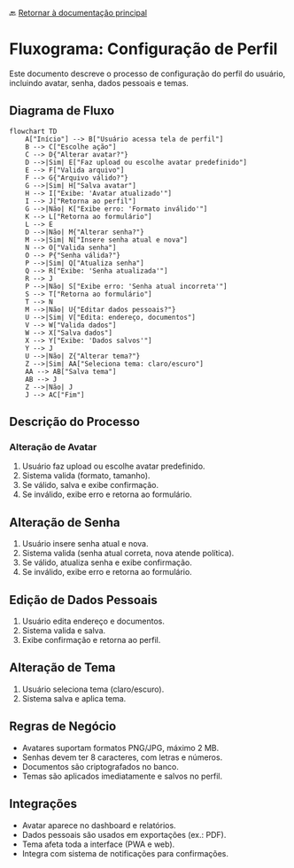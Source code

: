 🔙 [Retornar à documentação principal](../../README.md)

# Fluxograma: Configuração de Perfil

Este documento descreve o processo de configuração do perfil do usuário, incluindo avatar, senha, dados pessoais e temas.

## Diagrama de Fluxo

```mermaid
flowchart TD
    A["Início"] --> B["Usuário acessa tela de perfil"]
    B --> C["Escolhe ação"]
    C --> D{"Alterar avatar?"}
    D -->|Sim| E["Faz upload ou escolhe avatar predefinido"]
    E --> F["Valida arquivo"]
    F --> G{"Arquivo válido?"}
    G -->|Sim| H["Salva avatar"]
    H --> I["Exibe: 'Avatar atualizado'"]
    I --> J["Retorna ao perfil"]
    G -->|Não| K["Exibe erro: 'Formato inválido'"]
    K --> L["Retorna ao formulário"]
    L --> E
    D -->|Não| M{"Alterar senha?"}
    M -->|Sim| N["Insere senha atual e nova"]
    N --> O["Valida senha"]
    O --> P{"Senha válida?"}
    P -->|Sim| Q["Atualiza senha"]
    Q --> R["Exibe: 'Senha atualizada'"]
    R --> J
    P -->|Não| S["Exibe erro: 'Senha atual incorreta'"]
    S --> T["Retorna ao formulário"]
    T --> N
    M -->|Não| U{"Editar dados pessoais?"}
    U -->|Sim| V["Edita: endereço, documentos"]
    V --> W["Valida dados"]
    W --> X["Salva dados"]
    X --> Y["Exibe: 'Dados salvos'"]
    Y --> J
    U -->|Não| Z{"Alterar tema?"}
    Z -->|Sim| AA["Seleciona tema: claro/escuro"]
    AA --> AB["Salva tema"]
    AB --> J
    Z -->|Não| J
    J --> AC["Fim"]
```

## Descrição do Processo

### Alteração de Avatar

1. Usuário faz upload ou escolhe avatar predefinido.
2. Sistema valida (formato, tamanho).
3. Se válido, salva e exibe confirmação.
4. Se inválido, exibe erro e retorna ao formulário.

## Alteração de Senha

1. Usuário insere senha atual e nova.
2. Sistema valida (senha atual correta, nova atende política).
3. Se válido, atualiza senha e exibe confirmação.
4. Se inválido, exibe erro e retorna ao formulário.

## Edição de Dados Pessoais

1. Usuário edita endereço e documentos.
2. Sistema valida e salva.
3. Exibe confirmação e retorna ao perfil.

## Alteração de Tema

1. Usuário seleciona tema (claro/escuro).
2. Sistema salva e aplica tema.

## Regras de Negócio

- Avatares suportam formatos PNG/JPG, máximo 2 MB.
- Senhas devem ter 8 caracteres, com letras e números.
- Documentos são criptografados no banco.
- Temas são aplicados imediatamente e salvos no perfil.

## Integrações

- Avatar aparece no dashboard e relatórios.
- Dados pessoais são usados em exportações (ex.: PDF).
- Tema afeta toda a interface (PWA e web).
- Integra com sistema de notificações para confirmações.
